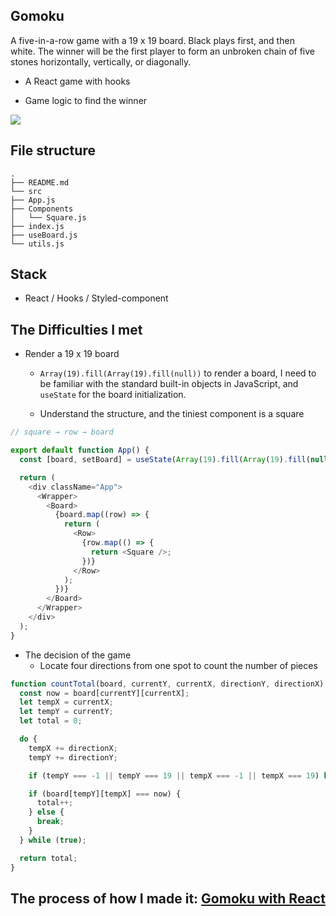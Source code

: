 ## Gomoku

A five-in-a-row game with a 19 x 19 board. Black plays first, and then white. The winner will be the first player to form an unbroken chain of five stones horizontally, vertically, or diagonally.

- A React game with hooks

- Game logic to find the winner

![](https://imgur.com/f2WWFq6.gif)

## File structure

```
.
├── README.md
└── src
├── App.js
├── Components
│   └── Square.js
├── index.js
├── useBoard.js
└── utils.js
```

## Stack

- React / Hooks / Styled-component

## The Difficulties I met

- Render a 19 x 19 board

  - `Array(19).fill(Array(19).fill(null))` to render a board, I need to be familiar with the standard built-in objects in JavaScript, and `useState` for the board initialization.

  - Understand the structure, and the tiniest component is a square

```js
// square → row → board

export default function App() {
  const [board, setBoard] = useState(Array(19).fill(Array(19).fill(null)));

  return (
    <div className="App">
      <Wrapper>
        <Board>
          {board.map((row) => {
            return (
              <Row>
                {row.map(() => {
                  return <Square />;
                })}
              </Row>
            );
          })}
        </Board>
      </Wrapper>
    </div>
  );
}
```

- The decision of the game
  - Locate four directions from one spot to count the number of pieces

```js
function countTotal(board, currentY, currentX, directionY, directionX) {
  const now = board[currentY][currentX];
  let tempX = currentX;
  let tempY = currentY;
  let total = 0;

  do {
    tempX += directionX;
    tempY += directionY;

    if (tempY === -1 || tempY === 19 || tempX === -1 || tempX === 19) break;

    if (board[tempY][tempX] === now) {
      total++;
    } else {
      break;
    }
  } while (true);

  return total;
}
```

## The process of how I made it: [Gomoku with React](https://coding-ontheway.coderbridge.io/2022/03/25/gomoku-with-react-en/)
